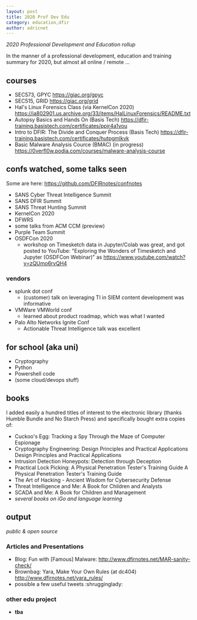 ```yaml
---
layout: post
title: 2020 Prof Dev Edu
category: education,dfir
author: adricnet
---
```


_2020 Professional Development and Education rollup_

In the manner of a professional development, education and training summary for 2020, but almost all online / remote ...

## courses
* SEC573, GPYC https://giac.org/gpyc
* SEC515, GRID https://giac.org/grid
* Hal's Linux Forensics Class (via KernelCon 2020) https://ia802901.us.archive.org/33/items/HalLinuxForensics/README.txt 
* Autopsy Basics and Hands On (Basis Tech) https://dfir-training.basistech.com/certificates/ppjr4a1vou
* Intro to DFIR: The Divide and Conquer Process (Basis Tech) https://dfir-training.basistech.com/certificates/hutpgmlkvk
* Basic Malware Analysis Cource (BMAC) (in progress) https://0verfl0w.podia.com/courses/malware-analysis-course 

## confs watched, some talks seen
Some are here: https://github.com/DFIRnotes/confnotes

* SANS Cyber Threat Intelligence Summit
* SANS DFIR Summit
* SANS Threat Hunting Summit
* KernelCon 2020
* DFWRS 
* some talks from ACM CCM (preview)
* Purple Team Summit
* OSDFCon 2020
  * workshop on Timesketch data in Jupyter/Colab was great, and got posted to YouTube: "Exploring the Wonders of Timesketch and Jupyter (OSDFCon Webinar)" as https://www.youtube.com/watch?v=zQUmo6rvQH4

### vendors
* splunk dot conf
  * (customer) talk on leveraging TI in SIEM content development was informative
* VMWare VMWorld conf 
  * learned about product roadmap, which was what I wanted
* Palo Alto Networks Ignite Conf
  * Actionable Threat Intelligence talk was excellent

## for school (aka uni)
* Cryptography
* Python
* Powershell code
* (some cloud/devops stuff)

## books
I added easily a hundred titles of interest to the electronic library (thanks Humble Bundle and No Starch Press) and specifically bought extra copies of: 
* Cuckoo's Egg: Tracking a Spy Through the Maze of Computer Espionage
* Cryptography Engineering: Design Principles and Practical Applications Design Principles and Practical Applications
* Intrusion Detection Honeypots: Detection through Deception
* Practical Lock Picking: A Physical Penetration Tester's Training Guide A Physical Penetration Tester's Training Guide
* The Art of Hacking - Ancient Wisdom for Cybersecurity Defense
* Threat Intelligence and Me: A Book for Children and Analysts
* SCADA and Me: A Book for Children and Management
* _several books on iGo and language learning_

## output
_public & open source_

### Articles and Presentations
* Blog: Fun with [Famous] Malware: http://www.dfirnotes.net/MAR-sanity-check/ 
* Brownbag: Yara, Make Your Own Rules (at dc404) http://www.dfirnotes.net/yara_rules/
* possible a few useful tweets :shrugginglady:

### other edu project
* **tba**
